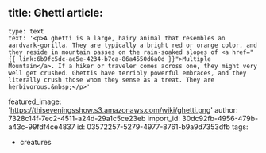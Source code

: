 title: Ghetti
article:
  -
    type: text
    text: '<p>A ghetti is a large, hairy animal that resembles an aardvark-gorilla. They are typically a bright red or orange color, and they reside in mountain passes on the rain-soaked slopes of <a href="{{ link:6b9fc5dc-ae5e-4234-b7ca-86a4550d6a0d }}">Multiple Mountain</a>. If a hiker or traveler comes across one, they might very well get crushed. Ghettis have terribly powerful embraces, and they literally crush those whom they sense as a treat. They are herbivorous.&nbsp;</p>'
featured_image: 'https://thiseveningsshow.s3.amazonaws.com/wiki/ghetti.png'
author: 7328c14f-7ec2-4511-a24d-29a1c5ce23eb
import_id: 30dc92fb-4956-479b-a43c-99fdf4ce4837
id: 03572257-5279-4977-8761-b9a9d7353dfb
tags:
  - creatures
